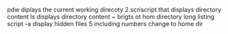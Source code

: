 pdw diplays the current working direcoty
2.scriscript that displays directory content
ls displays directory content
~ brigts ot hom directory
long listing script 
-a display hidden files
5 including numbers
change to home dir

